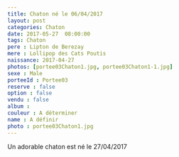 ```yaml
---
title: Chaton né le 06/04/2017
layout: post
categories: Chaton
date: 2017-05-27  08:00:00
tags: Chaton
pere : Lipton de Berezay
mere : Lollipop des Cats Poutis
naissance: 2017-04-27
photos: [portee03Chaton1.jpg, portee03Chaton1-1.jpg]
sexe : Male
porteeId : Portee03
reserve : false
option : false
vendu : false
album :
couleur : A déterminer
name : A définir
photo : portee03Chaton1.jpg
---
```


Un adorable chaton est né le 27/04/2017
